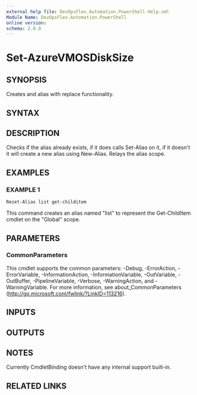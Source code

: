 ```yaml
---
external help file: DevOpsFlex.Automation.PowerShell-Help.xml
Module Name: DevOpsFlex.Automation.PowerShell
online version:
schema: 2.0.0
---
```


# Set-AzureVMOSDiskSize

## SYNOPSIS
Creates and alias with replace functionality.

## SYNTAX

## DESCRIPTION
Checks if the alias already exists, if it does calls Set-Alias on it, if it doesn't it will create a new alias using New-Alias.
Relays the alias scope.

## EXAMPLES

### EXAMPLE 1
```
Reset-Alias list get-childitem
```

This command creates an alias named "list" to represent the Get-ChildItem cmdlet on the "Global" scope.

## PARAMETERS

### CommonParameters
This cmdlet supports the common parameters: -Debug, -ErrorAction, -ErrorVariable, -InformationAction, -InformationVariable, -OutVariable, -OutBuffer, -PipelineVariable, -Verbose, -WarningAction, and -WarningVariable.
For more information, see about_CommonParameters (http://go.microsoft.com/fwlink/?LinkID=113216).

## INPUTS

## OUTPUTS

## NOTES
Currently CmdletBinding doesn't have any internal support built-in.

## RELATED LINKS
